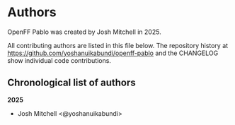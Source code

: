 # Authors

OpenFF Pablo was created by Josh Mitchell in 2025.


All contributing authors are listed in this file below.
The repository history at https://github.com/yoshanuikabundi/openff-pablo
and the CHANGELOG show individual code contributions.

## Chronological list of authors

<!--
The rules for this file:
  * Authors are sorted chronologically, earliest to latest
  * Please format it each entry as "Preferred name <GitHub username>"
  * Your preferred name is whatever you wish to go by --
    it does *not* have to be your legal name!
  * Please start a new section for each new year
  * Don't ever delete anything
-->

**2025**
- Josh Mitchell <@yoshanuikabundi>
